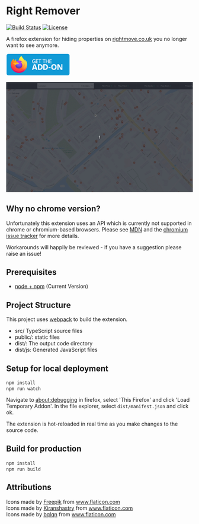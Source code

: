 # Right Remover

[![Build Status](https://travis-ci.com/tmorgansl/right-remover.svg?branch=master)](https://travis-ci.com/tmorgansl/right-remover)
[![License](https://img.shields.io/github/license/tmorgansl/right-remover.svg)]()

A firefox extension for hiding properties on [rightmove.co.uk](https://www.rightmove.co.uk/) you no longer want to see anymore.

[![](review/firefox-badge.png)](https://addons.mozilla.org/en-GB/firefox/addon/right-remover/)

![](demo.gif)

## Why no chrome version?

Unfortunately this extension uses an API which is currently not supported in chrome or chromium-based browsers. 
Please see [MDN](https://developer.mozilla.org/en-US/docs/Mozilla/Add-ons/WebExtensions/API/webRequest/filterResponseData) and the [chromium issue tracker](https://bugs.chromium.org/p/chromium/issues/detail?id=487422) for more details.

Workarounds will happily be reviewed - if you have a suggestion please raise an issue!

## Prerequisites

* [node + npm](https://nodejs.org/) (Current Version)

## Project Structure

This project uses [webpack](https://webpack.js.org/) to build the extension.  

* src/ TypeScript source files
* public/: static files
* dist/: The output code directory
* dist/js: Generated JavaScript files

## Setup for local deployment

```
npm install
npm run watch
```

Navigate to [about:debugging](about:debugging#/runtime/this-firefox) in firefox, select 'This Firefox' and click 'Load Temporary Addon'. In the file explorer, select `dist/manifest.json` and click ok. 

The extension is hot-reloaded in real time as you make changes to the source code. 

## Build for production

```$xslt
npm install
npm run build
```


## Attributions
<div>Icons made by <a href="https://www.flaticon.com/authors/freepik" title="Freepik">Freepik</a> from <a href="https://www.flaticon.com/" title="Flaticon">www.flaticon.com</a></div>
<div>Icons made by <a href="https://www.flaticon.com/authors/kiranshastry" title="Kiranshastry">Kiranshastry</a> from <a href="https://www.flaticon.com/" title="Flaticon">www.flaticon.com</a></div>
<div>Icons made by <a href="https://www.flaticon.com/authors/bqlqn" title="bqlqn">bqlqn</a> from <a href="https://www.flaticon.com/" title="Flaticon">www.flaticon.com</a></div>

